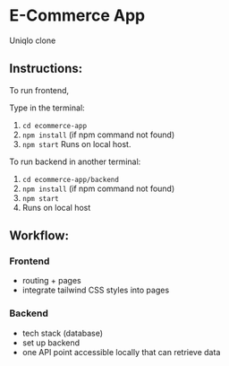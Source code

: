 # E-Commerce App
Uniqlo clone 

## Instructions:
To run frontend,
 
 Type in the terminal:
 1. `cd ecommerce-app`
 2. `npm install` (if npm command not found)
 3. `npm start`
 Runs on local host.


To run backend in another terminal:
1. `cd ecommerce-app/backend`
2. `npm install` (if npm command not found)
3. `npm start`
4. Runs on local host 

## Workflow:
### Frontend 
- routing + pages 
- integrate tailwind CSS styles into pages

### Backend 
- tech stack (database)
- set up backend
- one API point accessible locally that can retrieve data

